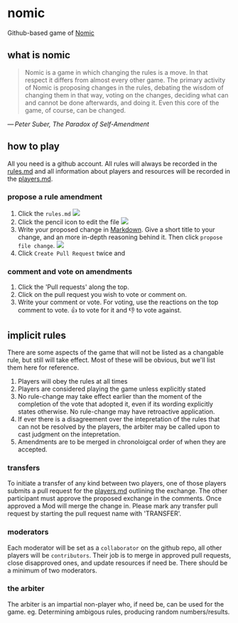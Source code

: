# nomic
Github-based game of [Nomic](https://en.wikipedia.org/wiki/Nomic)

## what is nomic

> Nomic is a game in which changing the rules is a move. In that respect it differs from almost every other game. The primary activity of Nomic is proposing changes in the rules, debating the wisdom of changing them in that way, voting on the changes, deciding what can and cannot be done afterwards, and doing it. Even this core of the game, of course, can be changed.

_— Peter Suber, The Paradox of Self-Amendment_

## how to play
All you need is a github account. All rules will always be recorded in the [rules.md](./rules.md) and all information about players and resources will be recorded in the [players.md](./players.md).

### propose a rule amendment
1. Click the `rules.md` ![](http://i.imgur.com/gtWUHWd.jpg)
2. Click the pencil icon to edit the file ![](http://i.imgur.com/rGYJ88i.jpg)
3. Write your proposed change in [Markdown](https://github.com/adam-p/markdown-here/wiki/Markdown-Cheatsheet). Give a short title to your change, and an more in-depth reasoning behind it. Then click `propose file change`. ![](http://i.imgur.com/3rlMJVc.jpg)
4. Click `Create Pull Request` twice and

### comment and vote on amendments
1. Click the 'Pull requests' along the top. <!-- tab off to the left. ![](http://i.imgur.com/eP2OUwe.jpg) -->
2. Click on the pull request you wish to vote or comment on.
3. Write your comment or vote. For voting, use the reactions on the top comment to vote. :+1: to vote for it and :-1: to vote against.

## implicit rules
There are some aspects of the game that will not be listed as a changable rule, but still will take effect. Most of these will be obvious, but we'll list them here for reference.

1. Players will obey the rules at all times
1. Players are considered playing the game unless explicitly stated
1. No rule-change may take effect earlier than the moment of the completion of the vote that adopted it, even if its wording explicitly states otherwise. No rule-change may have retroactive application.
1. If ever there is a disagreement over the intepretation of the rules that can not be resolved by the players, the arbiter may be called upon to cast judgment on the intepretation.
1. Amendments are to be merged in chronoloigcal order of when they are accepted.

### transfers
To initiate  a transfer of any kind between two players, one of those players submits a pull request for the [players.md](players.md) outlining the exchange. The other participant must approve the proposed exchange in the comments. Once approved a Mod will merge the change in. Please mark any transfer pull request by starting the pull request name with 'TRANSFER'.

### moderators
Each moderator will be set as a `collaborator` on the github repo, all other players will be `contributors`. Their job is to merge in approved pull requests, close disapproved ones, and update resources if need be. There should be a minimum of two moderators.

### the arbiter
The arbiter is an impartial non-player who, if need be, can be used for the game. eg. Determining ambigous rules, producing random numbers/results.
